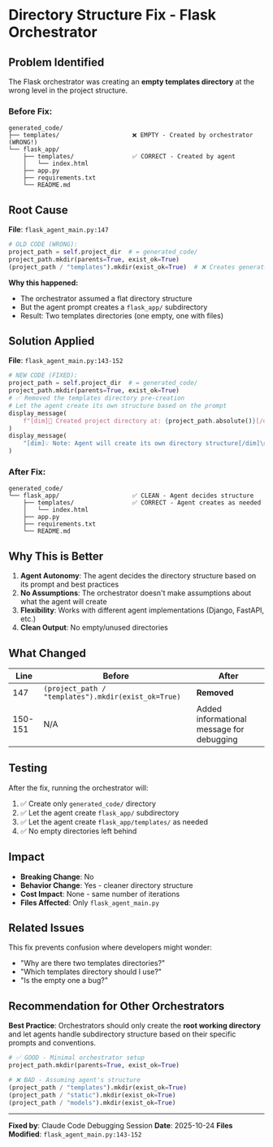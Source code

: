 # Directory Structure Fix - Flask Orchestrator

## Problem Identified

The Flask orchestrator was creating an **empty templates directory** at the wrong level in the project structure.

### Before Fix:

```
generated_code/
├── templates/                    ❌ EMPTY - Created by orchestrator (WRONG!)
└── flask_app/
    ├── templates/                ✅ CORRECT - Created by agent
    │   └── index.html
    ├── app.py
    ├── requirements.txt
    └── README.md
```

## Root Cause

**File**: `flask_agent_main.py:147`

```python
# OLD CODE (WRONG):
project_path = self.project_dir  # = generated_code/
project_path.mkdir(parents=True, exist_ok=True)
(project_path / "templates").mkdir(exist_ok=True)  # ❌ Creates generated_code/templates
```

**Why this happened:**
- The orchestrator assumed a flat directory structure
- But the agent prompt creates a `flask_app/` subdirectory
- Result: Two templates directories (one empty, one with files)

## Solution Applied

**File**: `flask_agent_main.py:143-152`

```python
# NEW CODE (FIXED):
project_path = self.project_dir  # = generated_code/
project_path.mkdir(parents=True, exist_ok=True)
# ✅ Removed the templates directory pre-creation
# Let the agent create its own structure based on the prompt
display_message(
    f"[dim]📁 Created project directory at: {project_path.absolute()}[/dim]\n"
)
display_message(
    "[dim]💡 Note: Agent will create its own directory structure[/dim]\n"
)
```

### After Fix:

```
generated_code/
└── flask_app/                    ✅ CLEAN - Agent decides structure
    ├── templates/                ✅ CORRECT - Agent creates as needed
    │   └── index.html
    ├── app.py
    ├── requirements.txt
    └── README.md
```

## Why This is Better

1. **Agent Autonomy**: The agent decides the directory structure based on its prompt and best practices
2. **No Assumptions**: The orchestrator doesn't make assumptions about what the agent will create
3. **Flexibility**: Works with different agent implementations (Django, FastAPI, etc.)
4. **Clean Output**: No empty/unused directories

## What Changed

| Line | Before | After |
|------|--------|-------|
| 147 | `(project_path / "templates").mkdir(exist_ok=True)` | **Removed** |
| 150-151 | N/A | Added informational message for debugging |

## Testing

After the fix, running the orchestrator will:
1. ✅ Create only `generated_code/` directory
2. ✅ Let the agent create `flask_app/` subdirectory
3. ✅ Let the agent create `flask_app/templates/` as needed
4. ✅ No empty directories left behind

## Impact

- **Breaking Change**: No
- **Behavior Change**: Yes - cleaner directory structure
- **Cost Impact**: None - same number of iterations
- **Files Affected**: Only `flask_agent_main.py`

## Related Issues

This fix prevents confusion where developers might wonder:
- "Why are there two templates directories?"
- "Which templates directory should I use?"
- "Is the empty one a bug?"

## Recommendation for Other Orchestrators

**Best Practice**: Orchestrators should only create the **root working directory** and let agents handle subdirectory structure based on their specific prompts and conventions.

```python
# ✅ GOOD - Minimal orchestrator setup
project_path.mkdir(parents=True, exist_ok=True)

# ❌ BAD - Assuming agent's structure
(project_path / "templates").mkdir(exist_ok=True)
(project_path / "static").mkdir(exist_ok=True)
(project_path / "models").mkdir(exist_ok=True)
```

---

**Fixed by**: Claude Code Debugging Session
**Date**: 2025-10-24
**Files Modified**: `flask_agent_main.py:143-152`
